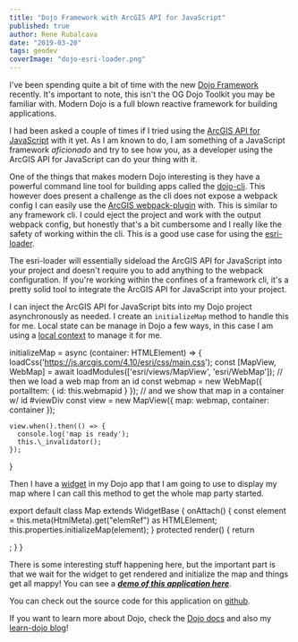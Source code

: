 ```yaml
---
title: "Dojo Framework with ArcGIS API for JavaScript"
published: true
author: Rene Rubalcava
date: "2019-03-20"
tags: geodev
coverImage: "dojo-esri-loader.png"
---
```


I've been spending quite a bit of time with the new [Dojo Framework](https://dojo.io/) recently. It's important to note, this isn't the OG Dojo Toolkit you may be familiar with. Modern Dojo is a full blown reactive framework for building applications.

I had been asked a couple of times if I tried using the [ArcGIS API for JavaScript](https://developers.arcgis.com/javascript/) with it yet. As I am known to do, I am something of a JavaScript framework _aficionado_ and try to see how you, as a developer using the ArcGIS API for JavaScript can do your thing with it.

One of the things that makes modern Dojo interesting is they have a powerful command line tool for building apps called the [dojo-cli](https://github.com/dojo/cli). This however does present a challenge as the cli does not expose a webpack config I can easily use the [ArcGIS webpack-plugin](https://github.com/esri/arcgis-webpack-plugin) with. This is similar to any framework cli. I could eject the project and work with the output webpack config, but honestly that's a bit cumbersome and I really like the safety of working within the cli. This is a good use case for using the [esri-loader](https://github.com/Esri/esri-loader).

The esri-loader will essentially sideload the ArcGIS API for JavaScript into your project and doesn't require you to add anything to the webpack configuration. If you're working within the confines of a framework cli, it's a pretty solid tool to integrate the ArcGIS API for JavaScript into your project.

I can inject the ArcGIS API for JavaScript bits into my Dojo project asynchronously as needed. I create an `initializeMap` method to handle this for me. Local state can be manage in Dojo a few ways, in this case I am using a [local context](https://github.com/odoe/dojo-esri-loader/blob/master/src/contexts/MapContext.ts) to manage it for me.

  initializeMap = async (container: HTMLElement) => {
    loadCss('https://js.arcgis.com/4.10/esri/css/main.css');
    const [MapView, WebMap] = await loadModules(['esri/views/MapView', 'esri/WebMap']);
    // then we load a web map from an id
    const webmap = new WebMap({
      portalItem: {
        id: this.webmapid
      }
    });
    // and we show that map in a container w/ id #viewDiv
    const view = new MapView({
      map: webmap,
      container: container
    });

    view.when().then(() => {
      console.log('map is ready');
      this.\_invalidator();
    });
  }

Then I have a [widget](https://github.com/odoe/dojo-esri-loader/blob/master/src/widgets/Map.tsx) in my Dojo app that I am going to use to display my map where I can call this method to get the whole map party started.

export default class Map extends WidgetBase<MapProperties> {
  onAttach() {
    const element = this.meta(HtmlMeta).get("elemRef") as HTMLElement;
    this.properties.initializeMap(element);
  }
  protected render() {
    return <div classes={css.root} key="elemRef" />;
  }
}

There is some interesting stuff happening here, but the important part is that we wait for the widget to get rendered and initialize the map and things get all mappy! You can see a **_[demo of this application here](https://dojo-esri-loader.surge.sh)_**.

You can check out the source code for this application on [github](https://github.com/odoe/dojo-esri-loader).

If you want to learn more about Dojo, check the [Dojo docs](https://dojo.io/) and also my [learn-dojo blog](https://learn-dojo.com/)!
